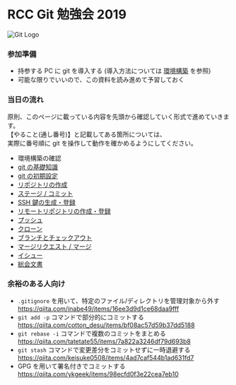 # RCC Git 勉強会 2019

![Git Logo](https://git-scm.com/images/logos/downloads/Git-Logo-2Color.png)

### 参加準備

- 持参する PC に git を導入する (導入方法については [環境構築](0-env.md) を参照)
- 可能な限りでいいので、この資料を読み進めて予習しておく

### 当日の流れ

原則、このページに載っている内容を先頭から確認していく形式で進めていきます。  
【やること(通し番号)】と記載してある箇所については、  
実際に番号順に git を操作して動作を確かめるようにしてください。

* 環境構築の確認
* [git の基礎知識](1-basics.md)
* [git の初期設定](2-initial-settings.md)
* [リポジトリの作成](3-init-repo.md)
* [ステージ / コミット](4-commit.md)
* [SSH 鍵の生成・登録](6-ssh-keygen.md)
* [リモートリポジトリの作成・登録](7-prepare-remote.md)
* [プッシュ](8-push.md)
* [クローン](9-clone.md)
* [ブランチとチェックアウト](10-branch.md)
* [マージリクエスト / マージ](11-merge.md)
* [イシュー](12-issue.md)
* [総会文書](13-soukai.md)

### 余裕のある人向け

* `.gitignore` を用いて、特定のファイル/ディレクトリを管理対象から外す https://qiita.com/inabe49/items/16ee3d9d1ce68daa9fff
* ``git add -p`` コマンドで部分的にコミットする https://qiita.com/cotton_desu/items/bf08ac57d59b37dd5188
* ``git rebase -i`` コマンドで複数のコミットをまとめる https://qiita.com/tatetate55/items/7a822a3246df79d693b8
* ``git stash`` コマンドで変更差分をコミットせずに一時退避する https://qiita.com/keisuke0508/items/4ad7caf544b1ad631fd7
* GPG を用いて署名付きでコミットする https://qiita.com/ykgeek/items/98ecfd0f3e22cea7eb10
